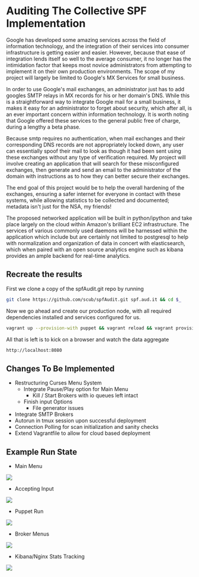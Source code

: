Auditing The Collective SPF Implementation
==========================================

  Google has developed some amazing services across the field of information
technology, and the integration of their services into consumer infrastructure
is getting easier and easier. However, because that ease of integration lends
itself so well to the average consumer, it no longer has the intimidation
factor that keeps most novice administrators from attempting to implement it
on their own production environments. The scope of my project will largely be
limited to Google's MX Services for small business.

  In order to use Google's mail exchanges, an administrator just has to add
googles SMTP relays in MX records for his or her domain's DNS. While this is a
straightforward way to integrate Google mail for a small business, it makes it
easy for an administrator to forget about security, which after all, is an
ever important concern within information technology. It is worth noting that
Google offered these services to the general public free of charge, during a
lengthy a beta phase.

  Because smtp requires no authentication, when mail exchanges and their
corresponding DNS records are not appropriately locked down, any user can
essentially spoof their mail to look as though it had been sent using these
exchanges without any type of verification required. My project will involve
creating an application that will search for these misconfigured exchanges,
then generate and send an email to the administrator of the domain with
instructions as to how they can better secure their exchanges.

  The end goal of this project would be to help the overall hardening of the
exchanges, ensuring a safer internet for everyone in contact with these
systems, while allowing statistics to be collected and documented;
metadata isn't just for the NSA, my friends!

  The proposed networked application will be built in python/ipython and
take place largely on the cloud within Amazon's brilliant EC2 infrastructure.
The services of various commonly used daemons will be harnessed within the
application which include but are certainly not limited to postgresql to help
with normalization and organization of data in concert with elasticsearch,
which when paired with an open source analytics engine such as kibana provides
an ample backend for real-time analytics.

Recreate the results
--------------------

First we clone a copy of the spfAudit.git repo by running
```bash
git clone https://github.com/scub/spfAudit.git spf.aud.it && cd $_
```

  Now we go ahead and create our production node, with all required 
dependencies installed and services configured for us. 
```bash
vagrant up --provision-with puppet && vagrant reload && vagrant provision
```

 All that is left is to kick on a browser and watch the data aggregate
```bash
http://localhost:8080
```

Changes To Be Implemented
-------------------------
 - Restructuring Curses Menu System
    - Integrate Pause/Play option for Main Menu
        - Kill / Start Brokers with io queues left intact
    - Finish input Options
        - File generator issues
 - Integrate SMTP Brokers
 - Autorun in tmux session upon successful deployment
 - Connection Polling for scan initialization and sanity checks
 - Extend Vagrantfile to allow for cloud based deployment


Example Run State
-----------------
- Main Menu
<img src='http://i.imgur.com/pAhQO1i.jpg'/>

- Accepting Input
<img src='http://i.imgur.com/sw8aa9p.jpg'/>

- Puppet Run
<img src='http://i.imgur.com/gzTneUk.jpg'/>

- Broker Menus
<img src='http://i.imgur.com/bXfvkIX.jpg'/>

- Kibana/Nginx Stats Tracking
<img src='http://i.imgur.com/4z5o09F.jpg'/>
